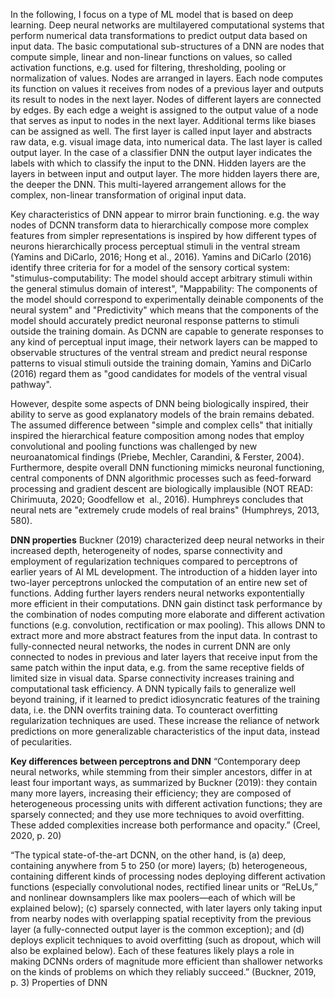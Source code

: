 

In the following, I focus on a type of ML model that is based on deep learning. 
Deep neural networks are multilayered computational systems that perform numerical data transformations to predict output data based on input data. The basic computational sub-structures of a DNN are nodes that compute simple, linear and non-linear functions on values, so called activation functions, e.g. used for filtering, thresholding, pooling or normalization of values. Nodes are arranged in layers. Each node computes its function on values it receives from nodes of a previous layer and outputs its result to nodes in the next layer. Nodes of different layers are connected by edges. By each edge a weight is assigned to the output value of a node that serves as input to nodes in the next layer. Additional terms like biases can be assigned as well. The first layer is called input layer and abstracts raw data, e.g. visual image data, into numerical data. The last layer is called output layer. In the case of a classifier DNN the output layer indicates the labels with which to classify the input to the DNN. Hidden layers are the layers in between input and output layer. The more hidden layers there are, the deeper the DNN. This multi-layered arrangement allows for the complex, non-linear transformation of original input data. 

Key characteristics of DNN appear to mirror brain functioning. e.g. the way nodes of DCNN transform data to hierarchically compose more complex features from simpler representations is inspired by how different types of neurons hierarchically process perceptual stimuli in the ventral stream (Yamins and DiCarlo, 2016; Hong et al., 2016). Yamins and DiCarlo (2016) identify three criteria for for a model of the sensory cortical system: "stimulus-computability: The model should accept arbitrary stimuli within the general stimulus domain of interest", "Mappability: The components of the model should correspond to experimentally deinable components of the neural system" and "Predictivity" which means that the components of the model should accurately predict neuronal response patterns to stimuli outside the training domain. As DCNN are capable to generate responses to any kind of perceptual input image, their network layers can be mapped to observable structures of the ventral stream and predict neural response patterns to visual stimuli outside the training domain, Yamins and DiCarlo (2016) regard them as "good candidates for models of the ventral visual pathway".

However, despite some aspects of DNN being biologically inspired, their ability to serve as good explanatory models of the brain remains debated. The assumed difference between "simple and complex cells" that initially inspired the hierarchical feature composition among nodes that employ convolutional and pooling functions was challenged by new neuroanatomical findings (Priebe, Mechler, Carandini, & Ferster, 2004). Furthermore, despite overall DNN functioning mimicks neuronal functioning, central components of DNN algorithmic processes such as feed-forward processing and gradient descent are biologically implausible (NOT READ: Chirimuuta, 2020; Goodfellow et  al., 2016). Humphreys concludes that neural nets are "extremely crude models of real brains" (Humphreys, 2013, 580).











**DNN properties**
Buckner (2019) characterized deep neural networks in their increased depth, heterogeneity of nodes, sparse connectivity and employment of regularization techniques compared to perceptrons of earlier years of AI ML development. The introduction of a hidden layer into two-layer perceptrons unlocked the computation of an entire new set of functions. Adding further layers renders neural networks expontentially more efficient in their computations. DNN gain distinct task performance by the combination of nodes computing more elaborate and different activation functions (e.g. convolution, rectification or max pooling). This allows DNN to extract more and more abstract features from the input data. In contrast to fully-connected neural networks, the nodes in current DNN are only connected to nodes in previous and later layers that receive input from the same patch within the input data, e.g. from the same receptive fields of limited size in visual data. Sparse connectivity increases training and computational task efficiency. A DNN typically fails to generalize well beyond training, if it learned to predict idiosyncratic features of the training data, i.e. the DNN overfits training data. To counteract overfitting regularization techniques are used. These increase the reliance of network predictions on more generalizable characteristics of the input data, instead of pecularities.







**Key differences between perceptrons and DNN**
“Contemporary deep neural networks, while stemming from their simpler ancestors, differ in at least four important ways, as summarized by Buckner (2019): they contain many more layers, increasing their efficiency; they are composed of heterogeneous processing units with different activation functions; they are sparsely connected; and they use more techniques to avoid overfitting. These added complexities increase both performance and opacity.” (Creel, 2020, p. 20)

“The typical state-of-the-art DCNN, on the other hand, is (a) deep, containing anywhere from 5 to 250 (or more) layers; (b) heterogeneous, containing different kinds of processing nodes deploying different activation functions (especially convolutional nodes, rectified linear units or “ReLUs,” and nonlinear downsamplers like max poolers—each of which will be explained below); (c) sparsely connected, with later layers only taking input from nearby nodes with overlapping spatial receptivity from the previous layer (a fully-connected output layer is the common exception); and (d) deploys explicit techniques to avoid overfitting (such as dropout, which will also be explained below). Each of these features likely plays a role in making DCNNs orders of magnitude more efficient than shallower networks on the kinds of problems on which they reliably succeed.” (Buckner, 2019, p. 3) Properties of DNN